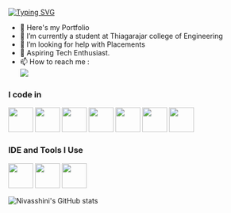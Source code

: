 <a href="https://git.io/typing-svg"><img src="https://readme-typing-svg.demolab.com?font=Fira+Code&pause=1000&color=2DF7B8&width=435&lines=Hello!+all+It's+Nivasshini" alt="Typing SVG" /></a>

- 🔭 Here's my Portfolio                                             
- 🌱 I’m currently a student at Thiagarajar college of Engineering
- 🤔 I’m looking for help with Placements
- 💬 Aspiring Tech Enthusiast.
- 📫 How to reach me :
<br /> [<img src="https://img.shields.io/badge/LinkedIn-0077B5?style=for-the-badge&logo=linkedin&logoColor=white" />](https://www.linkedin.com/in/nivasRenga/)



### I code in
<img height="50" width="50" src="https://img.icons8.com/color/48/000000/c-programming.png" /> <img height="50" width="50" src="https://img.icons8.com/color/48/000000/java-coffee-cup-logo.png" /> <img height="50" width="50" src="https://img.icons8.com/color/48/000000/html-5.png" /> 
<img height="50" width="50" src="https://img.icons8.com/color/48/000000/css3.png" /> 
<img height="50" width="50" src="https://img.icons8.com/color/48/000000/javascript.png"/> <img height="50" width="50" src="https://img.icons8.com/color/48/000000/mysql-logo.png"/> <img height="50" width="50" src="https://img.icons8.com/color/48/000000/mongodb.png"/>

### IDE and Tools I Use
<img height="50" width="50" src="https://img.icons8.com/color/48/000000/visual-studio-code-2019.png"/> <img height="50" width="50" src="https://img.icons8.com/color/48/000000/pycharm.png"/> <img height="50" width="50" src="https://img.icons8.com/color/50/000000/git.png"/> 


![Nivasshini's GitHub stats](https://github-readme-stats.vercel.app/api?username=NivasshiniR&theme=dark&show_icons=true&hide=issues,contribs)

